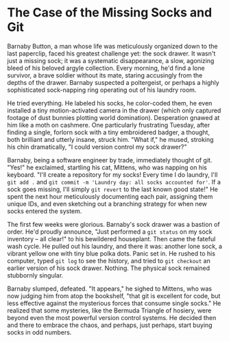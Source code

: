 # The Case of the Missing Socks and Git

Barnaby Button, a man whose life was meticulously organized down to the last paperclip, faced his greatest challenge yet: the sock drawer. It wasn't just a missing sock; it was a systematic disappearance, a slow, agonizing bleed of his beloved argyle collection. Every morning, he'd find a lone survivor, a brave soldier without its mate, staring accusingly from the depths of the drawer. Barnaby suspected a poltergeist, or perhaps a highly sophisticated sock-napping ring operating out of his laundry room.

He tried everything. He labeled his socks, he color-coded them, he even installed a tiny motion-activated camera in the drawer (which only captured footage of dust bunnies plotting world domination). Desperation gnawed at him like a moth on cashmere. One particularly frustrating Tuesday, after finding a single, forlorn sock with a tiny embroidered badger, a thought, both brilliant and utterly insane, struck him. "What if," he mused, stroking his chin dramatically, "I could version control my sock drawer?"

Barnaby, being a software engineer by trade, immediately thought of git. "Yes!" he exclaimed, startling his cat, Mittens, who was napping on his keyboard. "I'll create a repository for my socks! Every time I do laundry, I'll `git add .` and `git commit -m 'Laundry day: all socks accounted for'`. If a sock goes missing, I'll simply `git revert` to the last known good state!" He spent the next hour meticulously documenting each pair, assigning them unique IDs, and even sketching out a branching strategy for when new socks entered the system.

The first few weeks were glorious. Barnaby's sock drawer was a bastion of order. He'd proudly announce, "Just performed a `git status` on my sock inventory – all clear!" to his bewildered houseplant. Then came the fateful wash cycle. He pulled out his laundry, and there it was: another lone sock, a vibrant yellow one with tiny blue polka dots. Panic set in. He rushed to his computer, typed `git log` to see the history, and tried to `git checkout` an earlier version of his sock drawer. Nothing. The physical sock remained stubbornly singular.

Barnaby slumped, defeated. "It appears," he sighed to Mittens, who was now judging him from atop the bookshelf, "that git is excellent for code, but less effective against the mysterious forces that consume single socks." He realized that some mysteries, like the Bermuda Triangle of hosiery, were beyond even the most powerful version control systems. He decided then and there to embrace the chaos, and perhaps, just perhaps, start buying socks in odd numbers.